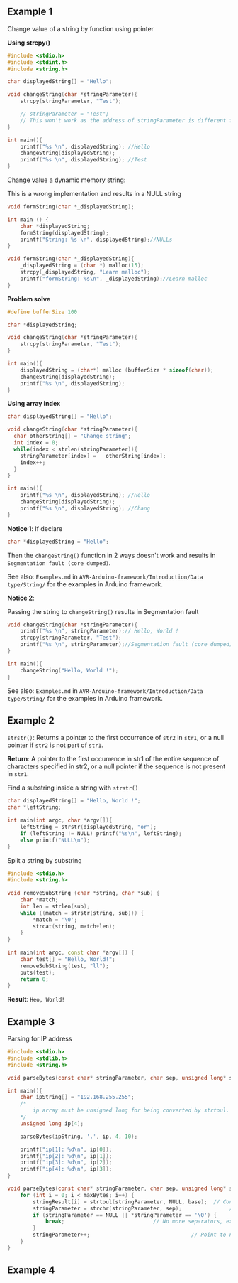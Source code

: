 ## Example 1

Change value of a string by function using pointer

**Using strcpy()**

```c
#include <stdio.h>
#include <stdint.h>
#include <string.h>

char displayedString[] = "Hello";

void changeString(char *stringParameter){
	strcpy(stringParameter, "Test");

	// stringParameter = "Test"; 
	// This won't work as the address of stringParameter is different from displayedString
}

int main(){
	printf("%s \n", displayedString); //Hello
	changeString(displayedString);
	printf("%s \n", displayedString); //Test
}
```
Change value a dynamic memory string:

This is a wrong implementation and results in a NULL string

```c
void formString(char *_displayedString);

int main () {
   	char *displayedString;
	formString(displayedString);
	printf("String: %s \n", displayedString);//NULLs
}   

void formString(char *_displayedString){
	_displayedString = (char *) malloc(15);
	strcpy(_displayedString, "Learn malloc");
	printf("formString: %s\n", _displayedString);//Learn malloc
}
```
**Problem solve**
```c		
#define bufferSize 100

char *displayedString;

void changeString(char *stringParameter){
	strcpy(stringParameter, "Test");
}

int main(){
	displayedString = (char*) malloc (bufferSize * sizeof(char));
	changeString(displayedString);
	printf("%s \n", displayedString);
}
```
**Using array index**
```c
char displayedString[] = "Hello";

void changeString(char *stringParameter){
  char otherString[] = "Change string";
  int index = 0;
  while(index < strlen(stringParameter)){
    stringParameter[index] =   otherString[index];
    index++;
  }
}

int main(){
	printf("%s \n", displayedString); //Hello
	changeString(displayedString);
	printf("%s \n", displayedString); //Chang
}
```

**Notice 1**: If declare

```c
char *displayedString = "Hello";
```

Then the ``changeString()`` function in 2 ways doesn't work and results in ``Segmentation fault (core dumped)``.

See also: ``Examples.md`` in ``AVR-Arduino-framework/Introduction/Data type/String/`` for the examples in Arduino framework.

**Notice 2**:

Passing the string to ``changeString()`` results in Segmentation fault

```c
void changeString(char *stringParameter){
	printf("%s \n", stringParameter);// Hello, World !
	strcpy(stringParameter, "Test");
	printf("%s \n", stringParameter);//Segmentation fault (core dumped)
}

int main(){
	changeString("Hello, World !");
}
```

See also: ``Examples.md`` in ``AVR-Arduino-framework/Introduction/Data type/String/`` for the examples in Arduino framework.

## Example 2

``strstr()``: Returns a pointer to the first occurrence of ``str2`` in ``str1``, or a null pointer if ``str2`` is not part of ``str1``.

**Return**: A pointer to the first occurrence in str1 of the entire sequence of characters specified in str2, or a null pointer if the sequence is not present in ``str1``.

Find a substring inside a string with ``strstr()``

```c
char displayedString[] = "Hello, World !";
char *leftString;

int main(int argc, char *argv[]){
    leftString = strstr(displayedString, "or");
	if (leftString != NULL)	printf("%s\n", leftString);
	else printf("NULL\n");
}
```

Split a string by substring

```cpp
#include <stdio.h>
#include <string.h>
 
void removeSubString (char *string, char *sub) {
    char *match;
    int len = strlen(sub);
    while ((match = strstr(string, sub))) {
        *match = '\0';
        strcat(string, match+len);
    }
}
 
int main(int argc, const char *argv[]) {
    char test[] = "Hello, World!";
    removeSubString(test, "ll");
    puts(test);
    return 0;
}
```

**Result**: ``Heo, World!``

## Example 3

Parsing for IP address

```c
#include <stdio.h>
#include <stdlib.h>
#include <string.h>

void parseBytes(const char* stringParameter, char sep, unsigned long* stringResult, int maxBytes, int base);

int main(){
	char ipString[] = "192.168.255.255";
    /*
		ip array must be unsigned long for being converted by strtoul. If set as char ip[4], the result will be signed number as char by default is signed number
	*/	
	unsigned long ip[4];

	parseBytes(ipString, '.', ip, 4, 10);

	printf("ip[1]: %d\n", ip[0]);
	printf("ip[2]: %d\n", ip[1]);
	printf("ip[3]: %d\n", ip[2]);
	printf("ip[4]: %d\n", ip[3]);
}

void parseBytes(const char* stringParameter, char sep, unsigned long* stringResult, int maxBytes, int base) {
    for (int i = 0; i < maxBytes; i++) {
        stringResult[i] = strtoul(stringParameter, NULL, base);  // Convert byte: strtoul: string to unsigned long
        stringParameter = strchr(stringParameter, sep);               // Find next separator
        if (stringParameter == NULL || *stringParameter == '\0') {
            break;                            // No more separators, exit
        }
        stringParameter++;                                // Point to next character after separator
    }
}
```
## Example 4

